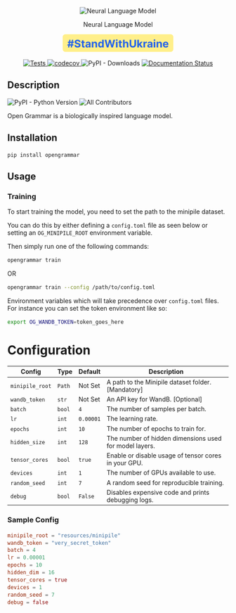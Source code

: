 <p align="center" style="text-align: center">
  <picture>
  <source media="(prefers-color-scheme: dark)" srcset="https://i.imgur.com/i2NhVg1.png">
  <source media="(prefers-color-scheme: light)" srcset="https://i.imgur.com/9GZNe7m.png">
  <img alt="Neural Language Model" src="https://i.imgur.com/Epg03zu.png">
</picture>
</p>

<p align="center" style="text-align: center">
    Neural Language Model
</p>

<p align="center" style="text-align: center">
    <a href="https://stand-with-ukraine.pp.ua">
        <img
            src="https://raw.githubusercontent.com/vshymanskyy/StandWithUkraine/main/badges/StandWithUkraine.svg"
            alt="Stand With Ukraine"
        />
    </a>
</p>

<p align="center" style="text-align: center">
    <a
        href="https://github.com/vivekjoshy/OpenGrammar/actions/workflows/main.yml">
            <img
                src="https://github.com/vivekjoshy/OpenGrammar/actions/workflows/main.yml/badge.svg"
                alt="Tests"
    />
    </a>
    <a
        href="https://codecov.io/gh/vivekjoshy/OpenGrammar">
            <img
                src="https://codecov.io/gh/vivekjoshy/OpenGrammar/branch/main/graph/badge.svg?token=Ep07QEelsi"
                alt="codecov" />
    </a>
    <img src="https://img.shields.io/pypi/dm/opengrammar"
        alt="PyPI - Downloads"
    />
    <a
        href="https://opengrammar.rtfd.io/en/latest/?badge=latest">
            <img
                src="https://readthedocs.org/projects/opengrammar/badge/?version=latest"
                    alt="Documentation Status"
            />
    </a>
</p>

## Description

![PyPI - Python Version](https://img.shields.io/pypi/pyversions/opengrammar)
![All Contributors](https://img.shields.io/badge/all_contributors-1-orange.svg?style=flat-square)

Open Grammar is a biologically inspired language model. 

## Installation
```shell
pip install opengrammar
```

## Usage


### Training
To start training the model, you need to set the path to the minipile dataset.

You can do this by either defining a `config.toml` file as seen below or setting an
`OG_MINIPILE_ROOT` environment variable.

Then simply run one of the following commands:

```sh
opengrammar train
```

OR

```sh
opengrammar train --config /path/to/config.toml
```

Environment variables which will take precedence over `config.toml` files.
For instance you can set the token environment like so:

```sh
export OG_WANDB_TOKEN=token_goes_here
```

# Configuration


| Config          | Type   | Default   | Description                                            |
|-----------------|--------|-----------|--------------------------------------------------------|
| `minipile_root` | `Path` | Not Set   | A path to the Minipile dataset folder. [Mandatory]     |
| `wandb_token`   | `str`  | Not Set   | An API key for WandB. [Optional]                       |
| `batch`         | `bool` | `4`       | The number of samples per batch.                       |
| `lr`            | `int`  | `0.00001` | The learning rate.                                     |
| `epochs`        | `int`  | `10`      | The number of epochs to train for.                     |
| `hidden_size`   | `int`  | `128`     | The number of hidden dimensions used for model layers. |
| `tensor_cores`  | `bool` | `true`    | Enable or disable usage of tensor cores in your GPU.   |
| `devices`       | `int`  | `1`       | The number of GPUs available to use.                   |
| `random_seed`   | `int`  | `7`       | A random seed for reproducible training.               |
| `debug`         | `bool` | `False`   | Disables expensive code and prints debugging logs.     |

### Sample Config

```toml
minipile_root = "resources/minipile"
wandb_token = "very_secret_token"
batch = 4
lr = 0.00001
epochs = 10
hidden_dim = 16
tensor_cores = true
devices = 1
random_seed = 7
debug = false
```
